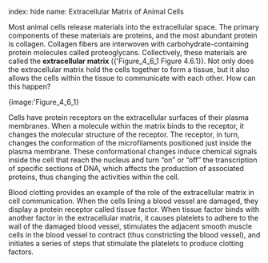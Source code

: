 index: hide
name: Extracellular Matrix of Animal Cells

Most animal cells release materials into the extracellular space. The primary components of these materials are proteins, and the most abundant protein is collagen. Collagen fibers are interwoven with carbohydrate-containing protein molecules called proteoglycans. Collectively, these materials are called the  **extracellular matrix** ({'Figure_4_6_1 Figure 4.6.1}). Not only does the extracellular matrix hold the cells together to form a tissue, but it also allows the cells within the tissue to communicate with each other. How can this happen?


{image:'Figure_4_6_1}
        

Cells have protein receptors on the extracellular surfaces of their plasma membranes. When a molecule within the matrix binds to the receptor, it changes the molecular structure of the receptor. The receptor, in turn, changes the conformation of the microfilaments positioned just inside the plasma membrane. These conformational changes induce chemical signals inside the cell that reach the nucleus and turn “on” or “off” the transcription of specific sections of DNA, which affects the production of associated proteins, thus changing the activities within the cell.

Blood clotting provides an example of the role of the extracellular matrix in cell communication. When the cells lining a blood vessel are damaged, they display a protein receptor called tissue factor. When tissue factor binds with another factor in the extracellular matrix, it causes platelets to adhere to the wall of the damaged blood vessel, stimulates the adjacent smooth muscle cells in the blood vessel to contract (thus constricting the blood vessel), and initiates a series of steps that stimulate the platelets to produce clotting factors.
